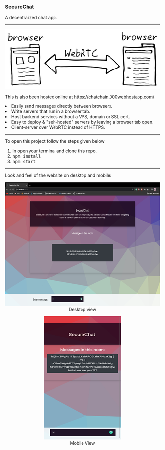 ### SecureChat
A decentralized chat app.
<hr>

![Diagram of how WebRTC works browser to browser](./webrtc-browser-to-browser.svg)


<p>This is also been hosted online at <a href="https://chatchain.000webhostapp.com/">https://chatchain.000webhostapp.com/</a></p>
<p>
<li>Easily send messages directly between browsers.</li>
<li>Write servers that run in a browser tab.</li>
<li>Host backend services without a VPS, domain or SSL cert.</li>
<li>Easy to deploy & "self-hosted" servers by leaving a browser tab open.</li>
<li>Client-server over WebRTC instead of HTTPS.</li>
</p>


<hr>
<p> To open this project follow the steps given below</p>

<p>
<ol>
<li>In open your terminal and clone this repo.</li>
<li><kbd>npm install</kbd></li>
<li><kbd>npm start</kbd></li>
</ol>
</p>
<hr>
<p>Look and feel of the website on desktop and mobile: </p>
<p align="center">
  <img src="https://github.com/lostmartian/securechat/blob/master/screenshots/desktop.png" height="400px" width="800px" caption="Desktop view">
  <br>Desktop view
</p>

<p align="center">
  <img src="https://github.com/lostmartian/securechat/blob/master/screenshots/mobile.png" height="400px" width="250px" caption="Mobile view">
  <br>Mobile View
</p>
